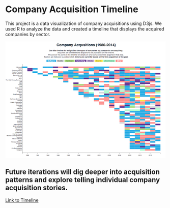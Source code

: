 # Company Acquisition Timeline
This project is a data visualization of company acquisitions using D3js. We used R to analyze the data and created a timeline that displays the acquired companies by sector.

![Company Aquisition Screenshot](./img/company-acquisitions.png "Company Aquisition Screenshot")

## Future iterations will dig deeper into acquisition patterns and explore telling individual company acquisition stories.

[Link to Timeline](https://hovsepa.github.io/company-acquisitions-01/)